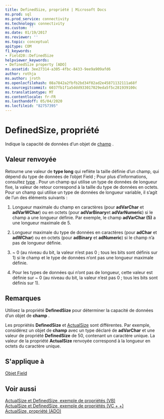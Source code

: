 ```yaml
---
title: DefinedSize, propriété | Microsoft Docs
ms.prod: sql
ms.prod_service: connectivity
ms.technology: connectivity
ms.custom: ''
ms.date: 01/19/2017
ms.reviewer: ''
ms.topic: conceptual
apitype: COM
f1_keywords:
- Field20::DefinedSize
helpviewer_keywords:
- DefinedSize property [ADO]
ms.assetid: 3ee27314-a305-4fbc-8433-9ee9a909afd6
author: rothja
ms.author: jroth
ms.openlocfilehash: 08a7842a2fbfb2bd34f02ad2e45871132111a68f
ms.sourcegitcommit: 6037fb1f1a5ddd933017029eda5f5c281939100c
ms.translationtype: MT
ms.contentlocale: fr-FR
ms.lasthandoff: 05/04/2020
ms.locfileid: "82757395"
---
```

# <a name="definedsize-property"></a>DefinedSize, propriété
Indique la capacité de données d’un objet de [champ](../../../ado/reference/ado-api/field-object.md) .  
  
## <a name="return-value"></a>Valeur renvoyée  
 Retourne une valeur de **type long** qui reflète la taille définie d’un champ, qui dépend du type de données de l’objet Field ; Pour plus d’informations, consultez [type](../../../ado/reference/ado-api/type-property-ado.md) . Pour un champ qui utilise un type de données de longueur fixe, la valeur de retour correspond à la taille du type de données en octets. Pour un champ qui utilise un type de données de longueur variable, il s’agit de l’un des éléments suivants :  
  
1.  Longueur maximale du champ en caractères (pour **adVarChar** et **adVarWChar**) ou en octets (pour **adVarBinary**et **adVarNumeric**) si le champ a une longueur définie. Par exemple, le champ **adVarChar (5)** a une longueur maximale de 5.  
  
2.  Longueur maximale du type de données en caractères (pour **adChar** et **adWChar**) ou en octets (pour **adBinary** et **adNumeric**) si le champ n’a pas de longueur définie.  
  
3.  ~ 0 (au niveau du bit, la valeur n’est pas 0 ; tous les bits sont définis sur 1) si le champ et le type de données n’ont pas une longueur maximale définie.  
  
4.  Pour les types de données qui n’ont pas de longueur, cette valeur est définie sur ~ 0 (au niveau du bit, la valeur n’est pas 0 ; tous les bits sont définis sur 1).  
  
## <a name="remarks"></a>Remarques  
 Utilisez la propriété **DefinedSize** pour déterminer la capacité de données d’un objet de **champ** .  
  
 Les propriétés **DefinedSize** et [ActualSize](../../../ado/reference/ado-api/actualsize-property-ado.md) sont différentes. Par exemple, considérez un objet de **champ** avec un type déclaré de **adVarChar** et une valeur de propriété **DefinedSize** de 50, contenant un caractère unique. La valeur de la propriété **ActualSize** renvoyée correspond à la longueur en octets du caractère unique.  
  
## <a name="applies-to"></a>S'applique à  
 [Objet Field](../../../ado/reference/ado-api/field-object.md)  
  
## <a name="see-also"></a>Voir aussi  
 [ActualSize et DefinedSize, exemple de propriétés (VB)](../../../ado/reference/ado-api/actualsize-and-definedsize-properties-example-vb.md)   
 [ActualSize et DefinedSize, exemple de propriétés (VC + +)](../../../ado/reference/ado-api/actualsize-and-definedsize-properties-example-vc.md)   
 [ActualSize, propriété (ADO)](../../../ado/reference/ado-api/actualsize-property-ado.md)
